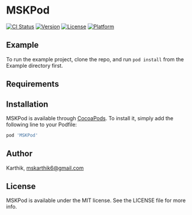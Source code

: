 # MSKPod

[![CI Status](https://img.shields.io/travis/Karthik/MSKPod.svg?style=flat)](https://travis-ci.org/Karthik/MSKPod)
[![Version](https://img.shields.io/cocoapods/v/MSKPod.svg?style=flat)](https://cocoapods.org/pods/MSKPod)
[![License](https://img.shields.io/cocoapods/l/MSKPod.svg?style=flat)](https://cocoapods.org/pods/MSKPod)
[![Platform](https://img.shields.io/cocoapods/p/MSKPod.svg?style=flat)](https://cocoapods.org/pods/MSKPod)

## Example

To run the example project, clone the repo, and run `pod install` from the Example directory first.

## Requirements

## Installation

MSKPod is available through [CocoaPods](https://cocoapods.org). To install
it, simply add the following line to your Podfile:

```ruby
pod 'MSKPod'
```

## Author

Karthik, mskarthik6@gmail.com

## License

MSKPod is available under the MIT license. See the LICENSE file for more info.
